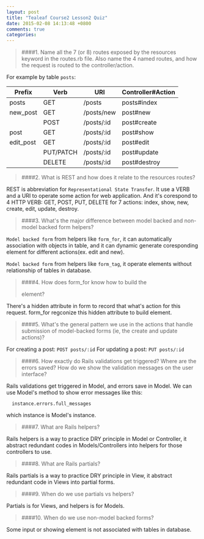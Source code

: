 ```yaml
---
layout: post
title: "Tealeaf Course2 Lesson2 Quiz"
date: 2015-02-08 14:13:48 +0800
comments: true
categories: 
---
```



> ####1. Name all the 7 (or 8) routes exposed by the resources keyword in the routes.rb file. Also name the 4 named routes, and how the request is routed to the controller/action.

  For example by table `posts`:

  |Prefix   |Verb   |URI   |Controller#Action   |
  |---------|----------|-----------|-----------|
  |posts   |GET   |/posts   |posts#index   |
  |new_post   |GET   |/posts/new   |post#new   |
  |   |POST   |/posts/:id   |post#create   |
  |post   |GET   |/posts/:id   |post#show   |
  |edit_post   |GET   |/posts/:id   |post#edit   |
  |   |PUT/PATCH   |/posts/:id   |post#update   |
  |   |DELETE   |/posts/:id   |post#destroy   |

<!--more-->

> ####2. What is REST and how does it relate to the resources routes?

  REST is abbreviation for `Representational State Transfer`. It use a VERB and a URI to operate some action for web application. And it's corespond to 4 HTTP VERB: GET, POST, PUT, DELETE for 7 actions: index, show, new, create, edit, update, destroy.

> ####3. What's the major difference between model backed and non-model backed form helpers?

  `Model backed form` from helpers like `form_for`, it can automatically association with objects in table, and it can dynamic generate coresponding element for different actions(ex. edit and new).

  `Model backed form` from helpers like `form_tag`, it operate elements without relationship of tables in database.

> ####4. How does form_for know how to build the <form> element?

  There's a hidden attribute in form to record that what's action for this request. form_for regconize this hidden attribute to build <form> element.

> ####5. What's the general pattern we use in the actions that handle submission of model-backed forms (ie, the create and update actions)?

  For creating a post: `POST posts/:id`
  For updating a post: `PUT posts/:id`

> ####6. How exactly do Rails validations get triggered? Where are the errors saved? How do we show the validation messages on the user interface?

  Rails validations get triggered in Model, and errors save in Model.
  We can use Model's method to show error messages like this:
```
  instance.errors.full_messages
```
  which instance is Model's instance.

> ####7. What are Rails helpers?

  Rails helpers is a way to practice DRY principle in Model or Controller, it abstract redundant codes in Models/Controllers into helpers for those controllers to use.

> ####8. What are Rails partials?

  Rails partials is a way to practice DRY principle in View, it abstract redundant code in Views into partial forms.

> ####9. When do we use partials vs helpers?

  Partials is for Views, and helpers is for Models.

> ####10. When do we use non-model backed forms?

  Some input or showing element is not associated with tables in database.
